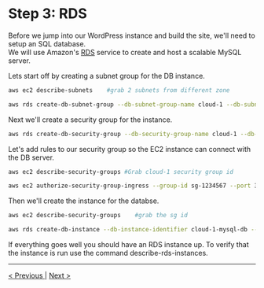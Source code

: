 <h1>Step 3: RDS</h1>

<p>
Before we jump into our WordPress instance and build the site, we'll need to setup an SQL database.
<br />
We will use Amazon's <a href="https://awscli.amazonaws.com/v2/documentation/api/latest/reference/rds/index.html">RDS</a> service to create and host a scalable MySQL server.
<p>

<p>
Lets start off by creating a subnet group for the DB instance.
</p>

```bash
aws ec2 describe-subnets	#grab 2 subnets from different zone

aws rds create-db-subnet-group --db-subnet-group-name cloud-1 --db-subnet-group-description "Cloud-1 db subnet group" --subnet-ids '["subnet-02a5b878", "subnet-2025824b"]'
```

<p>
Next we'll create a security group for the instance.
</p>

```bash
aws rds create-db-security-group --db-security-group-name cloud-1 --db-security-group-description "DB security group for cloud-1"
```

<p>
Let's add rules to our security group so the EC2 instance can connect with the DB server.
</p>

```bash
aws ec2 describe-security-groups #Grab cloud-1 security group id

aws ec2 authorize-security-group-ingress --group-id sg-1234567 --port 3306 --protocol tcp

```

<p>
Then we'll create the instance for the databse.
</p>

```bash
aws ec2 describe-security-groups 	#grab the sg id

aws rds create-db-instance --db-instance-identifier cloud-1-mysql-db --db-name wordpress --db-instance-class db.t2.micro --engine mysql --master-username admin --master-user-password "farewell42WTC" --db-subnet-group-name cloud-1 --availability-zone us-east-2b --allocated-storage 20 --vpc-security-group-ids sg-0c4b0ef20959f96fa
```

<p>
If everything goes well you should have an RDS instance up. To verify that the instance is run use the command describe-rds-instances.
</p>

<hr />
<a href="ec2.md">
&lt; Previous
</a>
|
<a href="wordpress.md" align="right">
Next &gt;
</a>
